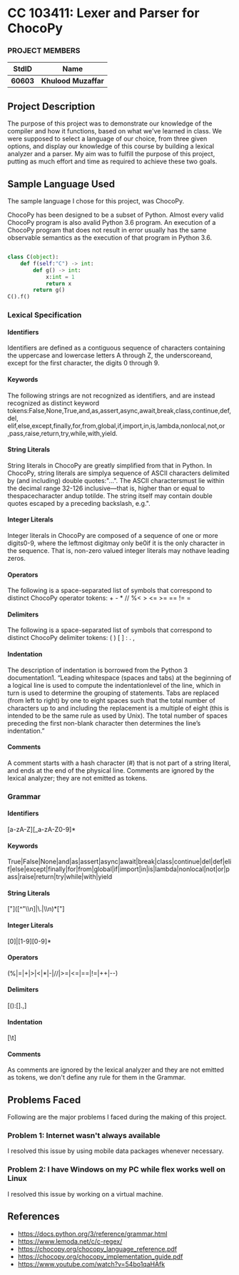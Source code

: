 # CC 103411: Lexer and Parser for ChocoPy #
<!-- Replace XX with your course ID-->
### PROJECT MEMBERS ###
StdID | Name
------------ | -------------
**60603** | **Khulood Muzaffar** <!--this is the group leader in bold-->
<!-- Replace name and student ids with acutally group member names and ids-->
## Project Description ##
The purpose of this project was to demonstrate our knowledge of the compiler and how it functions, based on what we've learned in class. 
We were supposed to select a language of our choice, from three given options, and display our knowledge of this course by building a lexical analyzer and a parser.
My aim was to fulfill the purpose of this project, putting as much effort and time as required to achieve these two goals.

## Sample Language Used ##
The sample language I chose for this project, was ChocoPy.

ChocoPy has been designed to be a subset of Python.  Almost every valid ChocoPy program is also avalid Python 3.6 program.  An execution of a ChocoPy program that does not result in error usually has the same observable semantics as the execution of that program in Python 3.6. 
```Python

class C(object):
	def f(self:"C") -> int:
		def g() -> int:
			x:int = 1
			return x
		return g()
C().f()
```
### Lexical Specification ###
#### Identifiers ####
Identifiers are defined as a contiguous sequence of characters containing the uppercase and lowercase letters A through Z, the underscoreand, except for the first character, the digits 0 through 9.

#### Keywords ####
The following strings are not recognized as identifiers, and are instead recognized as distinct keyword tokens:False,None,True,and,as,assert,async,await,break,class,continue,def,del,
elif,else,except,finally,for,from,global,if,import,in,is,lambda,nonlocal,not,or
,pass,raise,return,try,while,with,yield.

#### String Literals ####
String literals in ChocoPy are greatly simplified from that in Python.  In ChocoPy, string literals are simplya sequence of ASCII characters delimited by (and including) double quotes:"...".  The ASCII charactersmust lie within the decimal range 32-126 inclusive—that is, higher than or equal to thespacecharacter andup totilde.  The string itself may contain double quotes escaped by a preceding backslash, e.g.\".

#### Integer Literals ####
Integer literals in ChocoPy are composed of a sequence of one or more digits0-9, where the leftmost digitmay only be0if it is the only character in the sequence.  That is, non-zero valued integer literals may nothave leading zeros.

#### Operators ####
The following is a space-separated list of symbols that correspond to distinct ChocoPy operator tokens: + - * // %< > <= >= == != = 

#### Delimiters ####
The following is a space-separated list of symbols that correspond to distinct ChocoPy delimiter tokens:
( ) [ ] : . ,

#### Indentation ####
The description of indentation is borrowed from the Python 3 documentation1. “Leading whitespace (spaces and tabs) at the beginning of a logical line is used to compute the indentationlevel of the line, which in turn is used to determine the grouping of statements.  Tabs are replaced (from left to right) by one to eight spaces such that the total number of characters up to and including the replacement is a multiple of eight (this is intended to be the same rule as used by Unix).  The total number of spaces preceding the first non-blank character then determines the line’s indentation.”

#### Comments ####
A comment starts with a hash character (#) that is not part of a string literal, and ends at the end of the physical line. 
Comments are ignored by the lexical analyzer; they are not emitted as tokens.

### Grammar ###
#### Identifiers ####
[a-zA-Z][_a-zA-Z0-9]*

#### Keywords ####
True|False|None|and|as|assert|async|await|break|class|continue|del|def|elif|else|except|finally|for|from|global|if|import|in|is|lambda|nonlocal|not|or|pass|raise|return|try|while|with|yield

#### String Literals ####
["]\([^"\\\n]|\\.|\\\n)*["] 

#### Integer Literals ####
[0]|[1-9][0-9]*

#### Operators ####
(\%|\=|\+|\>|\<|\*|\-|\/\/|>=|<=|==|!=|\++|--)

#### Delimiters ####
[():\[\].,]

#### Indentation ####
[\t]

#### Comments ####
As comments are ignored by the lexical analyzer and they are not emitted as tokens, we don't define any rule for them in the Grammar.

## Problems Faced ##
Following are the major problems I faced during the making of this project.

### Problem 1: Internet wasn't always available ###
I resolved this issue by using mobile data packages whenever necessary. 

### Problem 2: I have Windows on my PC while flex works well on Linux ###
I resolved this issue by working on a virtual machine. 

## References ##
- https://docs.python.org/3/reference/grammar.html
- https://www.lemoda.net/c/c-regex/
- https://chocopy.org/chocopy_language_reference.pdf
- https://chocopy.org/chocopy_implementation_guide.pdf
- https://www.youtube.com/watch?v=54bo1qaHAfk 

